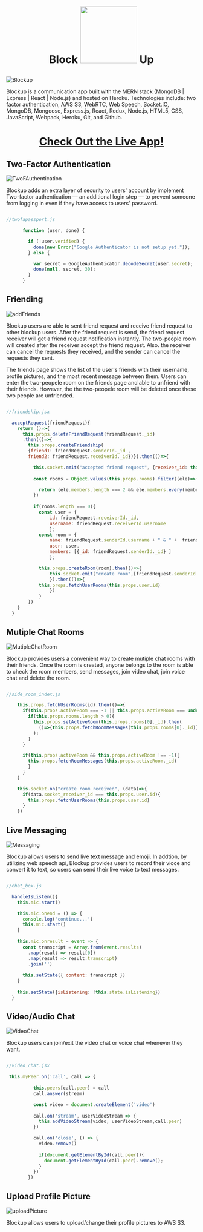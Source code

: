 # <p align="center">   Block   <img src="README_assets/blockup.png" width="150" hight="200">  Up  </p>

![Blockup](README_assets/chatPage.png)

Blockup is a communication app built with the MERN stack (MongoDB | Express | React | Node.js) and hosted on Heroku. Technologies include: two factor authentication, AWS S3, WebRTC, Web Speech, Socket.IO, MongoDB, Mongoose, Express.js, React, Redux, Node.js, HTML5, CSS, JavaScript, Webpack, Heroku, Git, and Github.

# <p align="center"> [Check Out the Live App!][1] </p>

## Two-Factor Authentication
![TwoFAuthentication](README_assets/twoFAuthentication.png)

Blockup adds an extra layer of security to users' account by implement Two-factor authentication — an additional login step — to prevent someone from logging in even if they have access to users' password.


```js

//twofapassport.js 

      function (user, done) {

        if (!user.verified) {
          done(new Error("Google Authenticator is not setup yet."));
        } else {

          var secret = GoogleAuthenticator.decodeSecret(user.secret);
          done(null, secret, 30);
        }
      }

```
## Friending
![addFriends](README_assets/addFriends.gif)

Blockup users are able to sent friend request and receive friend request to other blockup users. After the friend request is send, the friend request receiver will get a friend request notification instantly. The two-people room will created after the receiver accept the friend request.  Also. the receiver can cancel the requests they received, and the sender can cancel the requests they sent.

The friends page shows the list of the user's friends with their username, profile pictures, and the most recent message between them. Users can enter the two-peopele room on the friends page and able to unfriend with their friends. However, the the two-peopele room will be deleted once these two people are unfriended. 

```js

//friendship.jsx 

  acceptRequest(friendRequest){
    return ()=>{
      this.props.deleteFriendRequest(friendRequest._id)
      .then(()=>{
        this.props.createFriendship(
        {friend1: friendRequest.senderId._id , 
        friend2: friendRequest.receiverId._id})}).then(()=>{

          this.socket.emit("accepted friend request", {receiver_id: this.props.user.id, sender_id: friendRequest.senderId._id});
          
          const rooms = Object.values(this.props.rooms).filter((ele)=>{

            return (ele.members.length === 2 && ele.members.every(member => [friendRequest.senderId._id , friendRequest.receiverId._id].includes(member._id)))
          })
  
          if(rooms.length === 0){
            const user = {
                id: friendRequest.receiverId._id,
                username: friendRequest.receiverId.username
                };
            const room = {
                name: friendRequest.senderId.username + " & " +  friendRequest.receiverId.username,
                user: user,
                members: [{_id: friendRequest.senderId._id} ]
                };

            this.props.createRoom(room).then(()=>{
                this.socket.emit("create room",[friendRequest.senderId._id]);
                }).then(()=>{
            this.props.fetchUserRooms(this.props.user.id)
                })
            }
        })
    }
  }


```

## Mutiple Chat Rooms
![MutipleChatRoom](README_assets/mutipleChatRoom.png)

Blockup provides users a convenient way to create mutiple chat rooms with their friends. Once the room is created, anyone belongs to the room is able to check the room members, send messages, join video chat, join voice chat and delete the room.

```js

//side_room_index.js 

    this.props.fetchUserRooms(id).then(()=>{
      if(this.props.activeRoom === -1 || this.props.activeRoom === undefined) {
        if(this.props.rooms.length > 0){
          this.props.setActiveRoom(this.props.rooms[0]._id).then(
            ()=>{this.props.fetchRoomMessages(this.props.rooms[0]._id)}
          );
        }
      }

      if(this.props.activeRoom && this.props.activeRoom !== -1){
        this.props.fetchRoomMessages(this.props.activeRoom._id)
        }
      }
    )

    this.socket.on("create room received", (data)=>{
      if(data.socket_receiver_id === this.props.user.id){
        this.props.fetchUserRooms(this.props.user.id)
      }
    })

```


## Live Messaging
![Messaging](README_assets/messaging.gif)

Blockup allows users to send live text message and emoji. In addtion, by utilizing web speech api, Blockup provides users to record their vioce and convert it to text, so users can send their live voice to text messages.

```js

//chat_box.js 

  handleIsListen(){
    this.mic.start()

    this.mic.onend = () => {
      console.log('continue...')
      this.mic.start()
    }
 
    this.mic.onresult = event => {
      const transcript = Array.from(event.results)
        .map(result => result[0])
        .map(result => result.transcript)
        .join('')
  
      this.setState({ content: transcript })
    }
    
    this.setState({isListening: !this.state.isListening})
  }

```


## Video/Audio Chat 
![VideoChat](README_assets/videoChat.gif)

Blockup users can join/exit the video chat or voice chat whenever they want. 

```js

//video_chat.jsx 

 this.myPeer.on('call', call => {
          
          this.peers[call.peer] = call
          call.answer(stream)

          const video = document.createElement('video')
        
          call.on('stream', userVideoStream => {
            this.addVideoStream(video, userVideoStream,call.peer)
          })

          call.on('close', () => {
            video.remove()
            
            if(document.getElementById(call.peer)){
              document.getElementById(call.peer).remove();
            }
          })
        })

```


## Upload Profile Picture
![uploadPicture](README_assets/uploadPicture.gif)

Blockup allows users to upload/change their profile pictures to AWS S3.








[1]: https://blockup.herokuapp.com/#/